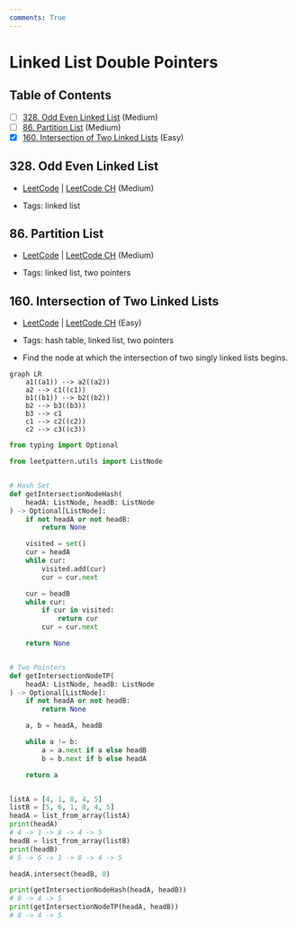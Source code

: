 ```yaml
---
comments: True
---
```


# Linked List Double Pointers

## Table of Contents

- [ ] [328. Odd Even Linked List](https://leetcode.cn/problems/odd-even-linked-list/) (Medium)
- [ ] [86. Partition List](https://leetcode.cn/problems/partition-list/) (Medium)
- [x] [160. Intersection of Two Linked Lists](https://leetcode.cn/problems/intersection-of-two-linked-lists/) (Easy)

## 328. Odd Even Linked List

-   [LeetCode](https://leetcode.com/problems/odd-even-linked-list/) | [LeetCode CH](https://leetcode.cn/problems/odd-even-linked-list/) (Medium)

-   Tags: linked list
## 86. Partition List

-   [LeetCode](https://leetcode.com/problems/partition-list/) | [LeetCode CH](https://leetcode.cn/problems/partition-list/) (Medium)

-   Tags: linked list, two pointers
## 160. Intersection of Two Linked Lists

-   [LeetCode](https://leetcode.com/problems/intersection-of-two-linked-lists/) | [LeetCode CH](https://leetcode.cn/problems/intersection-of-two-linked-lists/) (Easy)

-   Tags: hash table, linked list, two pointers
-   Find the node at which the intersection of two singly linked lists begins.

```mermaid
graph LR
    a1((a1)) --> a2((a2))
    a2 --> c1((c1))
    b1((b1)) --> b2((b2))
    b2 --> b3((b3))
    b3 --> c1
    c1 --> c2((c2))
    c2 --> c3((c3))
```

```python title="160. Intersection of Two Linked Lists - Python Solution"
from typing import Optional

from leetpattern.utils import ListNode


# Hash Set
def getIntersectionNodeHash(
    headA: ListNode, headB: ListNode
) -> Optional[ListNode]:
    if not headA or not headB:
        return None

    visited = set()
    cur = headA
    while cur:
        visited.add(cur)
        cur = cur.next

    cur = headB
    while cur:
        if cur in visited:
            return cur
        cur = cur.next

    return None


# Two Pointers
def getIntersectionNodeTP(
    headA: ListNode, headB: ListNode
) -> Optional[ListNode]:
    if not headA or not headB:
        return None

    a, b = headA, headB

    while a != b:
        a = a.next if a else headB
        b = b.next if b else headA

    return a


listA = [4, 1, 8, 4, 5]
listB = [5, 6, 1, 8, 4, 5]
headA = list_from_array(listA)
print(headA)
# 4 -> 1 -> 8 -> 4 -> 5
headB = list_from_array(listB)
print(headB)
# 5 -> 6 -> 1 -> 8 -> 4 -> 5

headA.intersect(headB, 8)

print(getIntersectionNodeHash(headA, headB))
# 8 -> 4 -> 5
print(getIntersectionNodeTP(headA, headB))
# 8 -> 4 -> 5

```

